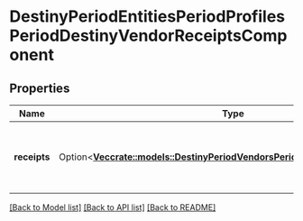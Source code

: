 # DestinyPeriodEntitiesPeriodProfilesPeriodDestinyVendorReceiptsComponent

## Properties

Name | Type | Description | Notes
------------ | ------------- | ------------- | -------------
**receipts** | Option<[**Vec<crate::models::DestinyPeriodVendorsPeriodDestinyVendorReceipt>**](Destiny.Vendors.DestinyVendorReceipt.md)> | The receipts for refundable purchases made at a vendor. | [optional]

[[Back to Model list]](../README.md#documentation-for-models) [[Back to API list]](../README.md#documentation-for-api-endpoints) [[Back to README]](../README.md)


